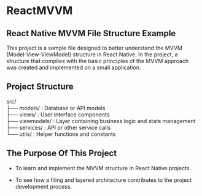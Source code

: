 # ReactMVVM

## React Native MVVM File Structure Example

This project is a sample file designed to better understand the MVVM (Model-View-ViewModel) structure in React Native. In the project, a structure that complies with the basic principles of the MVVM approach was created and implemented on a small application.

## Project Structure

src/  
├── models/ : Database or API models  
├── views/ : User interface components  
├── viewmodels/ : Layer containing business logic and state management  
├── services/ : API or other service calls  
└── utils/ : Helper functions and constants

## The Purpose Of This Project

- To learn and implement the MVVM structure in React Native projects.

- To see how a filing and layered architecture contributes to the project development process.
